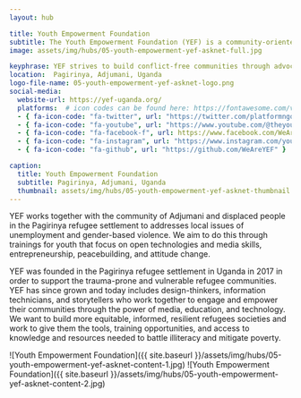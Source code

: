 ```yaml
---
layout: hub

title: Youth Empowerment Foundation
subtitle: The Youth Empowerment Foundation (YEF) is a community-oriented innovation hub in the Adjumani district, Uganda.
image: assets/img/hubs/05-youth-empowerment-yef-asknet-full.jpg

keyphrase: YEF strives to build conflict-free communities through advocacy and by providing access to information and skills that enable individuals to create positive change through their engagement with media and technology.
location:  Pagirinya, Adjumani, Uganda
logo-file-name: 05-youth-empowerment-yef-asknet-logo.png
social-media:
  website-url: https://yef-uganda.org/
  platforms:  # icon codes can be found here: https://fontawesome.com/v5/search?o=r&m=free
  - { fa-icon-code: "fa-twitter", url: "https://twitter.com/platformngo" }
  - { fa-icon-code: "fa-youtube", url: "https://www.youtube.com/@theyouthempowermentfoundat4176" }
  - { fa-icon-code: "fa-facebook-f", url: https://www.facebook.com/WeAreYEF/" }
  - { fa-icon-code: "fa-instagram", url: "https://www.instagram.com/youth.empowermentfoundation/" }
  - { fa-icon-code: "fa-github", url: "https://github.com/WeAreYEF" }

caption:
  title: Youth Empowerment Foundation
  subtitle: Pagirinya, Adjumani, Uganda
  thumbnail: assets/img/hubs/05-youth-empowerment-yef-asknet-thumbnail.jpg
---
```


YEF works together with the community of Adjumani and displaced people in the Pagirinya refugee settlement to addresses local issues of unemployment and gender-based violence. We aim to do this through trainings for youth that focus on open technologies and media skills, entrepreneurship, peacebuilding, and attitude change.


YEF was founded in the Pagirinya refugee settlement in Uganda in 2017 in order to support the trauma-prone and vulnerable refugee communities. YEF has since grown and today includes design-thinkers, information technicians, and storytellers who work together to engage and empower their communities through the power of media, education, and technology. We want to build more equitable, informed, resilient refugees societies and work to give them the tools, training opportunities, and access to  knowledge and resources needed to battle illiteracy and mitigate poverty.

![Youth Empowerment Foundation]({{ site.baseurl }}/assets/img/hubs/05-youth-empowerment-yef-asknet-content-1.jpg)
![Youth Empowerment Foundation]({{ site.baseurl }}/assets/img/hubs/05-youth-empowerment-yef-asknet-content-2.jpg)
